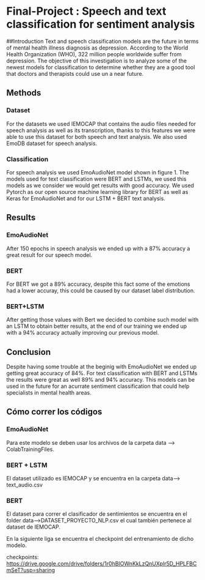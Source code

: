 # **Final-Project : Speech and text classification for sentiment analysis**
##Introduction
Text and speech classification models are the future in terms of mental health illness diagnosis as depression. According to the World Health Organization (WHO), 322 million people worldwide suffer from depression. The objective of this investigation is to analyze some of the newest models for classification to determine whether they are a good tool that doctors and therapists could use un a near future.  

## Methods
### Dataset

For the datasets we used IEMOCAP that contains the audio files needed for speech analysis as well as its transcription, thanks to this features we were able to use this dataset for both speech and text analysis. We also used EmoDB dataset for speech analysis.

### Classification
For speech analysis we used EmoAudioNet model shown in figure 1.
The models used for text classification were BERT and LSTMs, we used this models as we consider we would get   results with good accuracy. We used  Pytorch as our open source machine learning library for BERT as well as Keras for  EmoAudioNet and for our LSTM + BERT text analysis.


## Results
### EmoAudioNet
After 150 epochs in speech analysis we ended up with a 87% accuracy a great result for our speech model.

### BERT
For BERT we got a 89% accuracy, despite this fact some of the emotions had a lower accuray, this could be caused by our dataset label distribution.

### BERT+LSTM
After getting those values with Bert we decided to combine such model with an LSTM to obtain better results, at the end of our training we ended up with a 94% accuracy actually improving our previous model.

## Conclusion
Despite having some trouble at the beginig with EmoAudioNet we ended up getting great accuracy of 84%. For text classification with BERT and LSTMs the results were great as well 89% and 94% accuracy.
This models can be used in the future for an acurrate sentiment classification that could help specialists in mental health areas.


## Cómo correr los códigos

### EmoAudioNet
Para este modelo se deben usar los archivos de la carpeta data --> ColabTrainingFiles.
### BERT + LSTM
El dataset utilizado es IEMOCAP y se encuentra en la carpeta data--> text_audio.csv
### BERT 
El dataset para correr el clasificador de sentimientos se encuentra en el folder data-->DATASET_PROYECTO_NLP.csv el cual también pertenece al dataset de IEMOCAP.

En la siguiente liga se encuentra el checkpoint del entrenamiento de dicho modelo. 

checkpoints: https://drive.google.com/drive/folders/1r0hBIOWnKkLzQnUXplr5D_HPLFBCmSeT?usp=sharing
